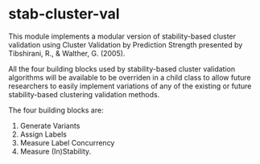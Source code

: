 stab-cluster-val
================

This module implements a modular version of stability-based cluster validation using Cluster Validation by Prediction Strength presented by Tibshirani, R., & Walther, G. (2005). 

All the four building blocks used by stability-based cluster validation algorithms will be available to be overriden in a child class to allow future researchers to easily implement variations of any of the existing or future stability-based clustering validation methods.

The four building blocks are: 
1. Generate Variants 
2. Assign Labels 
3. Measure Label Concurrency 
4. Measure (In)Stability.
